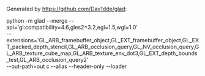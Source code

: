 Generated by https://github.com/Dav1dde/glad:

python -m glad --merge --api='gl:compatibility=4.6,gles2=3.2,egl=1.5,wgl=1.0' \
  --extensions='GL_ARB_framebuffer_object,GL_EXT_framebuffer_object,GL_EXT_packed_depth_stencil,GL_ARB_occlusion_query,GL_NV_occlusion_query,GL_ARB_texture_cube_map,GL_ARB_texture_env_dot3,GL_EXT_depth_bounds_test,GL_ARB_occlusion_query2' \
  --out-path=out c --alias --header-only --loader
